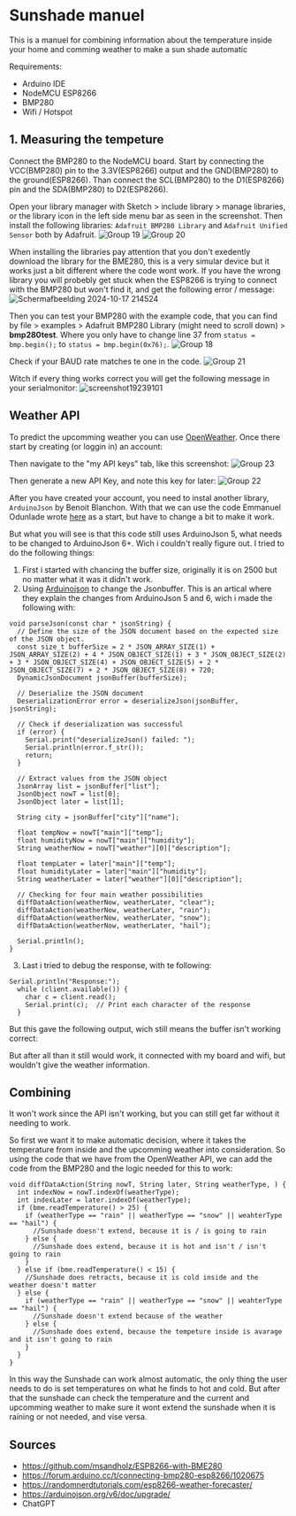 # Sunshade manuel 
This is a manuel for combining information about the temperature inside your home and comming weather to make a sun shade automatic

Requirements: 
- Arduino IDE
- NodeMCU ESP8266
- BMP280
- Wifi / Hotspot 

## 1. Measuring the tempeture 
Connect the BMP280 to the NodeMCU board. Start by connecting the VCC(BMP280) pin to the 3.3V(ESP8266) output and the GND(BMP280) to the ground(ESP8266). 
Than connect the SCL(BMP280) to the D1(ESP8266) pin and the SDA(BMP280) to D2(ESP8266). 

Open your library manager with Sketch > include library > manage libraries, or the library icon in the left side menu bar as seen in the screenshot. Then install the following libraries: `Adafruit BMP280 Library` and `Adafruit Unified Sensor` both by Adafruit. 
![Group 19](https://github.com/user-attachments/assets/24df21c7-1c9f-4dfc-9f8f-3b57b513164d)
![Group 20](https://github.com/user-attachments/assets/437e4520-281c-4ace-b215-981c2b7f3216)

When installing the libraries pay attention that you don't exedently download the library for the BME280, this is a very simular device but it works just a bit different where the code wont work. If you have the wrong library you will probebly get stuck when the ESP8266
is trying to connect with the BMP280 but won't find it, and get the following error / message: 
![Schermafbeelding 2024-10-17 214524](https://github.com/user-attachments/assets/06d4eb79-5631-4476-ae34-a467e8bb8985)

Then you can test your BMP280 with the example code, that you can find by file > examples > Adafruit BMP280 Library (might need to scroll down) > **bmp280test**. Where you only have to change line 37 from `status = bmp.begin();` to `status = bmp.begin(0x76);`. 
![Group 18](https://github.com/user-attachments/assets/0218cd4a-c74f-4a3b-b37d-0ce3ce2f48c6)

Check if your BAUD rate matches te one in the code. 
![Group 21](https://github.com/user-attachments/assets/302cb65a-3493-444d-85c6-c60b97e4521e)

Witch if every thing works correct you will get the following message in your serialmonitor:
![screenshot19239101](https://github.com/user-attachments/assets/f946d4df-d4d1-43c8-a856-0c8692acd287)

## Weather API 
To predict the upcomming weather you can use [OpenWeather](https://openweather.co.uk/). Once there start by creating (or loggin in) an account: 

Then navigate to the "my API keys" tab, like this screenshot: 
![Group 23](https://github.com/user-attachments/assets/03ec4838-ad4e-465e-a3b8-dd01b509046a)

Then generate a new API Key, and note this key for later: 
![Group 22](https://github.com/user-attachments/assets/890b2bb1-924e-4366-9fa3-a4340ea446b3)

After you have created your account, you need to instal another library, `ArduinoJson` by Benoit Blanchon. With that we can use the code Emmanuel Odunlade wrote [here](https://randomnerdtutorials.com/esp8266-weather-forecaster/) as a start, but have to change a bit to make it work. 


But what you will see is that this code still uses ArduinoJson 5, what needs to be changed to ArduinoJson 6+. Wich i couldn't really figure out. I tried to do the following things: 
1. First i started with chancing the buffer size, originally it is on 2500 but no matter what it was it didn't work. 
2. Using [Arduinojson](https://arduinojson.org/v6/doc/upgrade/) to change the Jsonbuffer. This is an artical where they explain the changes from ArduinoJson 5 and 6, wich i made the following with: 
```
void parseJson(const char * jsonString) {
  // Define the size of the JSON document based on the expected size of the JSON object.
  const size_t bufferSize = 2 * JSON_ARRAY_SIZE(1) + JSON_ARRAY_SIZE(2) + 4 * JSON_OBJECT_SIZE(1) + 3 * JSON_OBJECT_SIZE(2) + 3 * JSON_OBJECT_SIZE(4) + JSON_OBJECT_SIZE(5) + 2 * JSON_OBJECT_SIZE(7) + 2 * JSON_OBJECT_SIZE(8) + 720;
  DynamicJsonDocument jsonBuffer(bufferSize);

  // Deserialize the JSON document
  DeserializationError error = deserializeJson(jsonBuffer, jsonString);

  // Check if deserialization was successful
  if (error) {
    Serial.print("deserializeJson() failed: ");
    Serial.println(error.f_str());
    return;
  }

  // Extract values from the JSON object
  JsonArray list = jsonBuffer["list"];
  JsonObject nowT = list[0];
  JsonObject later = list[1];

  String city = jsonBuffer["city"]["name"];
  
  float tempNow = nowT["main"]["temp"];
  float humidityNow = nowT["main"]["humidity"];
  String weatherNow = nowT["weather"][0]["description"];

  float tempLater = later["main"]["temp"];
  float humidityLater = later["main"]["humidity"];
  String weatherLater = later["weather"][0]["description"];

  // Checking for four main weather possibilities
  diffDataAction(weatherNow, weatherLater, "clear");
  diffDataAction(weatherNow, weatherLater, "rain");
  diffDataAction(weatherNow, weatherLater, "snow");
  diffDataAction(weatherNow, weatherLater, "hail");

  Serial.println();
}
```

3. Last i tried to debug the response, with te following: 
``` 
Serial.println("Response:");
  while (client.available()) {
    char c = client.read();
    Serial.print(c);  // Print each character of the response
  }
```

But this gave the following output, wich still means the buffer isn't working correct: 



But after all than it still would work, it connected with my board and wifi, but wouldn't give the weather information. 

## Combining 
It won't work since the API isn't working, but you can still get far without it needing to work. 

So first we want it to make automatic decision, where it takes the temperature from inside and the upcomming weather into consideration. So using the code that we have from the OpenWeather API, we can add the code from the BMP280 and the logic needed for this to work: 
```
void diffDataAction(String nowT, String later, String weatherType, ) {
  int indexNow = nowT.indexOf(weatherType);
  int indexLater = later.indexOf(weatherType);
  if (bme.readTemperature() > 25) {
    if (weatherType == "rain" || weatherType == "snow" || weahterType == "hail") {
      //Sunshade doesn't extend, because it is / is going to rain
    } else {
      //Sunshade does extend, because it is hot and isn't / isn't going to rain
    }
  } else if (bme.readTemperature() < 15) {
    //Sunshade does retracts, because it is cold inside and the weather doesn't matter
  } else {
    if (weatherType == "rain" || weatherType == "snow" || weahterType == "hail") {
      //Sunshade doesn't extend because of the weather
    } else {
      //Sunshade does extend, because the tempeture inside is avarage and it isn't going to rain
    }
  }
}
```

In this way the Sunshade can work almost automatic, the only thing the user needs to do is set temperatures on what he finds to hot and cold. But after that the sunshade can check the temperature and the current and upcomming weather to make sure it wont extend the sunshade when it is raining or not needed, and vise versa. 

## Sources
- https://github.com/msandholz/ESP8266-with-BME280
- https://forum.arduino.cc/t/connecting-bmp280-esp8266/1020675
- https://randomnerdtutorials.com/esp8266-weather-forecaster/
- https://arduinojson.org/v6/doc/upgrade/
- ChatGPT
